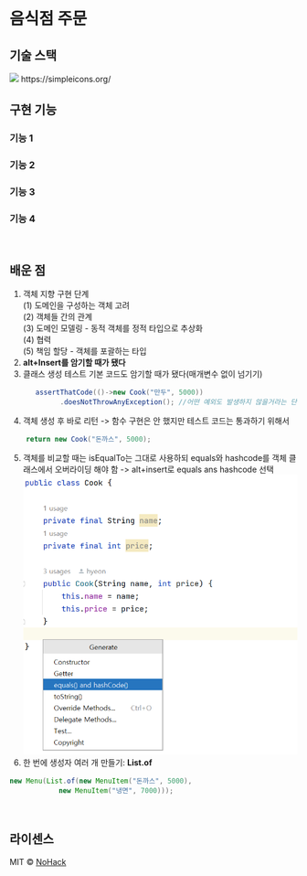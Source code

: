 # 음식점 주문

## 기술 스택
<img src="https://img.shields.io/badge/이름-색깔?style=for-the-badge&logo=이름&logoColor=white">
https://simpleicons.org/

<br>

## 구현 기능

### 기능 1

### 기능 2

### 기능 3

### 기능 4

<br>

## 배운 점

1. 객체 지향 구현 단계  
   (1) 도메인을 구성하는 객체 고려  
   (2) 객체들 간의 관계  
   (3) 도메인 모델링 - 동적 객체를 정적 타입으로 추상화  
   (4) 협력  
   (5) 책임 할당 - 객체를 포괄하는 타입
2. <b>alt+Insert를 암기할 때가 됐다</b>
3. 클래스 생성 테스트 기본 코드도 암기할 때가 됐다(매개변수 없이 넘기기)
   ```java
      assertThatCode(()->new Cook("만두", 5000))
            .doesNotThrowAnyException(); //어떤 예외도 발생하지 않을거라는 단언
   ```
4. 객체 생성 후 바로 리턴 -> 함수 구현은 안 했지만 테스트 코드는 통과하기 위해서
```java
    return new Cook("돈까스", 5000);
```
5. 객체를 비교할 때는 isEqualTo는 그대로 사용하되 equals와 hashcode를 객체 클래스에서 오버라이딩 해야 함
   -> alt+insert로 equals ans hashcode 선택![img.png](img.png)  
6. 한 번에 생성자 여러 개 만들기: <b>List.of</b>
```java
new Menu(List.of(new MenuItem("돈까스", 5000),
            new MenuItem("냉면", 7000)));
```
<br>

## 라이센스

MIT &copy; [NoHack](mailto:lbjp114@gmail.com)
